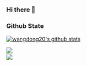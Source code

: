 ### Hi there 👋

<!--
**wangdong20/wangdong20** is a ✨ _special_ ✨ repository because its `README.md` (this file) appears on your GitHub profile.

Here are some ideas to get you started:

- 🔭 I’m currently working on ...
- 🌱 I’m currently learning ...
- 👯 I’m looking to collaborate on ...
- 🤔 I’m looking for help with ...
- 💬 Ask me about ...
- 📫 How to reach me: ...
- 😄 Pronouns: ...
- ⚡ Fun fact: ...
-->
### Github State

[![wangdong20's github stats](https://github-readme-stats.vercel.app/api?username=wangdong20&show_icons=true&title_color=fff&icon_color=79ff97&text_color=9f9f9f&bg_color=151515)](https://github.com/wangdong20/github-readme-stats)

<a href="https://github.com/wangdong20/DWKotlinScriptCompiler">
  <img align="left" src="https://github-readme-stats.vercel.app/api/pin/?username=wangdong20&repo=DWKotlinScriptCompiler&show_icons=true&title_color=fff&icon_color=79ff97&text_color=9f9f9f&bg_color=151515" />
</a>
</br>
<a href="https://github.com/wangdong20/AndroidGradientUI">
  <img align="left" src="https://github-readme-stats.vercel.app/api/pin/?username=wangdong20&repo=AndroidGradientUI&show_icons=true&title_color=fff&icon_color=79ff97&text_color=9f9f9f&bg_color=151515" />
</a>
